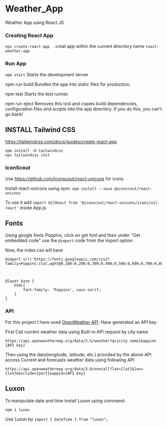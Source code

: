 # Weather_App

Weather App using React JS

### Creating React App

`npx create-react-app .` creat app within the current directory name `react-weather-app`

### Run App

`npm start` Starts the development server

npm run build
Bundles the app into static files for production.

npm test
Starts the test runner.

npm run eject
Removes this tool and copies build dependencies, configuration files
and scripts into the app directory. If you do this, you can’t go back!

## INSTALL Tailwind CSS

https://tailwindcss.com/docs/guides/create-react-app

```
npm install -D tailwindcss
npx tailwindcss init
```

### IconScout

Use https://github.com/Iconscout/react-unicons for icons

Install react-unicons using npm.
`npm install --save @iconscout/react-unicons`

To use it add `import UilReact from '@iconscout/react-unicons/icons/uil-react'` inside App.js

## Fonts

Using google fonts Poppins, click on get font and then under "Get embedded code" use the `@import` code from the import option

Now, the index.css will have

```
@import url('https://fonts.googleapis.com/css2?family=Poppins:ital,wght@0,100;0,200;0,300;0,400;0,500;0,600;0,700;0,800;0,900;1,100;1,200;1,300;1,400;1,500;1,600;1,700;1,800;1,900&display=swap');



@layer base {
    html{
        font-family: 'Poppins', sans-serif;
    }
}
```

### API

For this project I have used [OpenWeather API](https://openweathermap.org/api). Have generated an API key.

First Call current weather data using Built-in API request by city name

```
https://api.openweathermap.org/data/2.5/weather?q={city name}&appid={API key}
```

Then using the data(longitude, latitude, etc.) provided by the above API access Current and forecasts weather data using following API

```
https://api.openweathermap.org/data/3.0/onecall?lat={lat}&lon={lon}&exclude={part}&appid={API key}
```

## Luxon

To manipulate date and time install Luxon using command:

`npm i luxon`

Use Luxon by `import { DateTime } from "luxon";`
